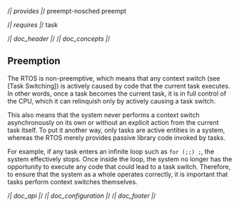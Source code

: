 /*| provides |*/
preempt-nosched
preempt

/*| requires |*/
task

/*| doc_header |*/
/*| doc_concepts |*/
## Preemption

The RTOS is non-preemptive, which means that any context switch (see [Task Switching]) is actively caused by code that the current task executes.
In other words, once a task becomes the current task, it is in full control of the CPU, which it can relinquish only by actively causing a task switch.

This also means that the system never performs a context switch asynchronously on its own or without an explicit action from the current task itself.
To put it another way, only tasks are active entities in a system, whereas the RTOS merely provides passive library code invoked by tasks.

For example, if any task enters an infinite loop such as `for (;;) ;`, the system effectively stops.
Once inside the loop, the system no longer has the opportunity to execute any code that could lead to a task switch.
Therefore, to ensure that the system as a whole operates correctly, it is important that tasks perform context switches themselves.


/*| doc_api |*/
/*| doc_configuration |*/
/*| doc_footer |*/
